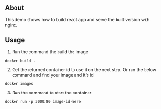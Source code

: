 ## About

This demo shows how to build react app and serve the built version with nginx.

## Usage

1. Run the command the build the image

```
docker build .
```

2. Get the returned container id to use it on the next step. Or run the below command and find your image and it's id

```
docker images
```

3. Run the command to start the container

```
docker run -p 3000:80 image-id-here
```
